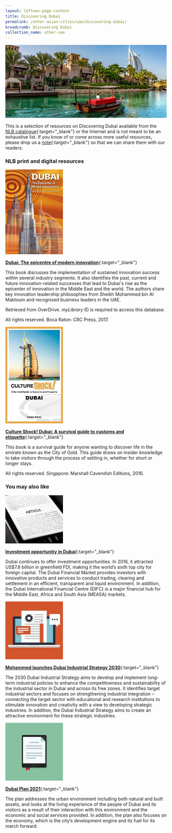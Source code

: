 ```yaml
---
layout: leftnav-page-content
title: Discovering Dubai
permalink: /other-asian-cities/uae/discovering-dubai/
breadcrumb: Discovering Dubai
collection_name: other-uae
---
```


<img src="\images\uae\dubai-guide.jpg" alt="Dubai guide banner" style="width:800px;" />

This is a selection of resources on Discovering Dubai available from the [NLB catalogue](http://catalogue.nlb.gov.sg/){:target="_blank"} or the Internet and is not meant to be an exhaustive list. If you know of or come across more useful resources, please drop us a [note](mailto:ref@nlb.gov.sg){:target="_blank"} so that we can share them with our readers. 

### **NLB print and digital resources**

<img src="/images/book-covers/Dubai - The epicentre of modern innovation.jpg" style="width:180px;" />

[**Dubai: The epicentre of modern innovation**](){:target="_blank"}

This book discusses the implementation of sustained innovation success within several industry segments. It also identifies the past, current and future innovation-related successes that lead to Dubai's rise as the epicenter of innovation in the Middle East and the world. The authors share key innovation leadership philosophies from Sheikh Mohammed bin Al Maktoum and recognised business leaders in the UAE.

Retrieved from OverDrive. *myLibrary* ID is required to access this database.

All rights reserved. Boca Raton: CRC Press, 2017.

<img src="/images/book-covers/Culture Shock! Dubai - A survival guide to customs and etiquette.jpg" style="width:180px;" />

[**Culture Shock! Dubai: A survival guide to customs and etiquette**](http://eservice.nlb.gov.sg/item_holding.aspx?bid=202586939){:target="_blank"}

This book is a survival guide for anyone wanting to discover life in the emirate known as the City of Gold. This guide draws on insider knowledge to take visitors through the process of settling in, whether for short or longer stays.

All rights reserved. Singapore: Marshall Cavendish Editions, 2016.


### **You may also like**

<img src="/images/resources/Article 3.jpg" alt="article icon 3" style="width:180px;" />

[**Investment opportunity in Dubai**](https://www.visitdubai.com/en/business-in-dubai/grow-your-business/dynamic-dubai/doing-business-in-dubai-investment-opportunity){:target="_blank"}

Dubai continues to offer investment opportunities. In 2016, it attracted US$7.8 billion in greenfield FDI, making it the world’s sixth top city for foreign capital. The Dubai Financial Market provides investors with innovative products and services to conduct trading, clearing and settlement in an efficient, transparent and liquid environment. In addition, the Dubai International Financial Centre (DIFC) is a major financial hub for the Middle East, Africa and South Asia (MEASA) markets.

<img src="/images/resources/Article 4.jpg" alt="article icon 4" style="width:180px;" />

[**Mohammed launches Dubai Industrial Strategy 2030**](https://www.emirates247.com/news/government/mohammed-launches-2030-dubai-industrial-strategy-2016-06-26-1.633991){:target="_blank"}

The 2030 Dubai Industrial Strategy aims to develop and implement long-term industrial policies to enhance the competitiveness and sustainability of the industrial sector in Dubai and across its free zones. It identifies target industrial sectors and focuses on strengthening industrial integration – connecting the target sector with educational and research institutions to stimulate innovation and creativity with a view to developing strategic industries. In addition, the Dubai Industrial Strategy aims to create an attractive environment for these strategic industries.

<img src="/images/resources/Article 2.jpg" alt="article icon 2" style="width:180px;" />

[**Dubai Plan 2021**](https://www.dubaiplan2021.ae/dubai-plan-2021/){:target="_blank"}

The plan addresses the urban environment including both natural and built assets, and looks at the living experience of the people of Dubai and its visitors as a result of their interaction with this environment and the economic and social services provided. In addition, the plan also focuses on the economy, which is the city’s development engine and its fuel for its march forward.
